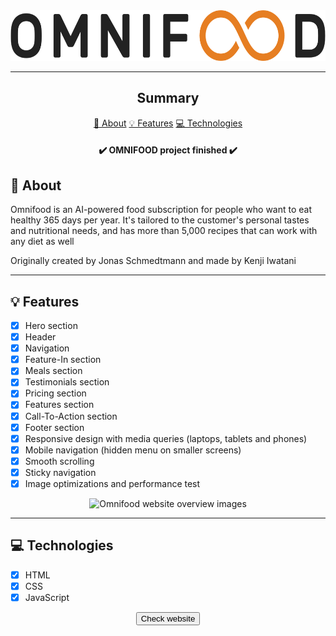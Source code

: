 <section align="center">
    <img width="606px" height="81,5px" src="img/omnifood-logo.png" />
</section>

---

<h2 align="center">Summary</h2>

<p align="center">
    <a href="#about">📙 About</a>
    <a href="#features">💡 Features</a>
    <a href="#technologies">💻 Technologies</a>
</p>

<h4 align="center">
   ✔️ OMNIFOOD project finished ✔️
</h4>

<H2 id="about">📙 About</H2>

<p>Omnifood is an AI-powered food subscription for people who want to eat healthy 365 days per year. It's tailored to the customer's personal tastes and nutritional needs, and has more than 5,000 recipes that can work with any diet as well</p>
<p>Originally created by Jonas Schmedtmann and made by Kenji Iwatani</p>

---

<H2 id="features">💡 Features</H2>

- [x] Hero section
- [x] Header
- [x] Navigation
- [x] Feature-In section
- [x] Meals section
- [x] Testimonials section
- [x] Pricing section
- [x] Features section
- [x] Call-To-Action section
- [x] Footer section
- [x] Responsive design with media queries (laptops, tablets and phones)
- [x] Mobile navigation (hidden menu on smaller screens)
- [x] Smooth scrolling
- [x] Sticky navigation
- [x] Image optimizations and performance test

<section align="center">
    <img alt="Omnifood website overview images" href="omni-food.gif"/>
</section>

---

<H2 id="technologies">💻 Technologies</H2>

- [x] HTML
- [x] CSS
- [x] JavaScript

<section align="center">
    <button href="https://omnifood-kenji.netlify.app/">Check website</button>
</section>

